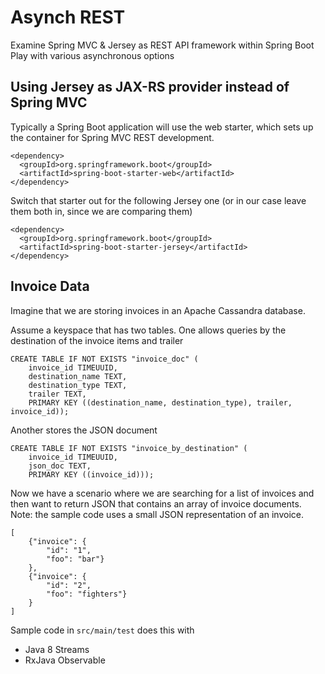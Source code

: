 # Asynch REST
Examine Spring MVC & Jersey as REST API framework within Spring Boot
Play with various asynchronous options 

## Using Jersey as JAX-RS provider instead of Spring MVC
Typically a Spring Boot application will use the web starter, which sets up the container for Spring MVC REST development.

    <dependency>
      <groupId>org.springframework.boot</groupId>
      <artifactId>spring-boot-starter-web</artifactId>
    </dependency>


Switch that starter out for the following Jersey one (or in our case leave them both in, since we are comparing them)

    <dependency>
      <groupId>org.springframework.boot</groupId>
      <artifactId>spring-boot-starter-jersey</artifactId>
    </dependency>

## Invoice Data
Imagine that we are storing invoices in an Apache Cassandra database.

Assume a keyspace that has two tables. 
One allows queries by the destination of the invoice items and trailer

	CREATE TABLE IF NOT EXISTS "invoice_doc" (
		invoice_id TIMEUUID,
		destination_name TEXT,
		destination_type TEXT,
		trailer TEXT,
		PRIMARY KEY ((destination_name, destination_type), trailer, invoice_id));

Another stores the JSON document
	
	CREATE TABLE IF NOT EXISTS "invoice_by_destination" (
		invoice_id TIMEUUID,
		json_doc TEXT,
		PRIMARY KEY ((invoice_id)));	


Now we have a scenario where we are searching for a list of invoices and then want to return JSON that contains an array of invoice documents. Note: the sample code uses a small JSON representation of an invoice.

	[
		{"invoice": {
			"id": "1",
			"foo": "bar"}
		},
		{"invoice": {
			"id": "2",
			"foo": "fighters"}
		}
	]

Sample code in `src/main/test` does this with
* Java 8 Streams
* RxJava Observable
